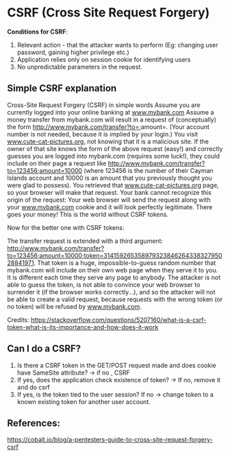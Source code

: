 # CSRF (Cross Site Request Forgery)

**Conditions for CSRF**:
1. Relevant action - that the attacker wants to perform (Eg: changing user password, gaining higher privilege etc.)  
2. Application relies only on session cookie for identifying users
3. No unpredictable parameters in the request.


## Simple CSRF explanation
Cross-Site Request Forgery (CSRF) in simple words
Assume you are currently logged into your online banking at www.mybank.com
Assume a money transfer from mybank.com will result in a request of (conceptually) the form http://www.mybank.com/transfer?to=<SomeAccountnumber>;amount=<SomeAmount>. (Your account number is not needed, because it is implied by your login.)
You visit www.cute-cat-pictures.org, not knowing that it is a malicious site.
If the owner of that site knows the form of the above request (easy!) and correctly guesses you are logged into mybank.com (requires some luck!), they could include on their page a request like http://www.mybank.com/transfer?to=123456;amount=10000 (where 123456 is the number of their Cayman Islands account and 10000 is an amount that you previously thought you were glad to possess).
You retrieved that www.cute-cat-pictures.org page, so your browser will make that request.
Your bank cannot recognize this origin of the request: Your web browser will send the request along with your www.mybank.com cookie and it will look perfectly legitimate. There goes your money!
This is the world without CSRF tokens.

Now for the better one with CSRF tokens:

The transfer request is extended with a third argument: http://www.mybank.com/transfer?to=123456;amount=10000;token=31415926535897932384626433832795028841971.
That token is a huge, impossible-to-guess random number that mybank.com will include on their own web page when they serve it to you. It is different each time they serve any page to anybody.
The attacker is not able to guess the token, is not able to convince your web browser to surrender it (if the browser works correctly...), and so the attacker will not be able to create a valid request, because requests with the wrong token (or no token) will be refused by www.mybank.com.

Credits: https://stackoverflow.com/questions/5207160/what-is-a-csrf-token-what-is-its-importance-and-how-does-it-work


## Can I do a CSRF?
1. Is there a CSRF token in the GET/POST request made and does cookie have SameSite attribute? -> if no , CSRF
2. If yes, does the application check existence of token? -> If no, remove it and do csrf
3. If yes, is the token tied to the user session? If no -> change token to a known existing token for another user account.  

## References:

https://cobalt.io/blog/a-pentesters-guide-to-cross-site-request-forgery-csrf


